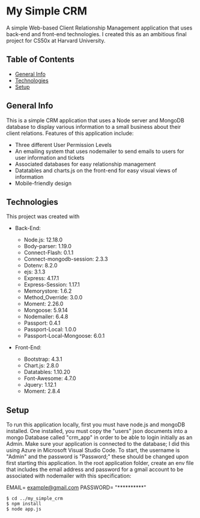 # My Simple CRM
A simple Web-based Client Relationship Management application that uses back-end and front-end technologies.  I created this as an ambitious final project for CS50x at Harvard University.


## Table of Contents
* [General Info](#general-info)
* [Technologies](#technologies)
* [Setup](#setup)

## General Info
This is a simple CRM application that uses a Node server and MongoDB database to display various information to a small business about their client relations.  Features of this application include:
* Three different User Permission Levels
* An emailing system that uses nodemailer to send emails to users for user information and tickets
* Associated databases for easy relationship management
* Datatables and charts.js on the front-end for easy visual views of information
* Mobile-friendly design

## Technologies
This project was created with
* Back-End:
    * Node.js: 12.18.0
    * Body-parser: 1.19.0
    * Connect-Flash: 0.1.1
    * Connect-mongodb-session: 2.3.3
    * Dotenv: 8.2.0
    * ejs: 3.1.3
    * Express: 4.17.1
    * Express-Session: 1.17.1
    * Memorystore: 1.6.2
    * Method_Override: 3.0.0
    * Moment: 2.26.0
    * Mongoose: 5.9.14
    * Nodemailer: 6.4.8
    * Passport: 0.4.1
    * Passport-Local: 1.0.0
    * Passport-Local-Mongoose: 6.0.1

* Front-End:    
    * Bootstrap: 4.3.1
    * Chart.js: 2.8.0
    * Datatables: 1.10.20
    * Font-Awesome: 4.7.0
    * Jquery: 1.12.1
    * Moment: 2.8.4

## Setup
To run this application locally, first you must have node.js and mongoDB installed.  One installed, you must copy the "users" json documents into a mongo Database called "crm_app" in order to be able to login initially as an Admin.    Make sure your application is connected to the database; I did this using Azure in Microsoft Visual Studio Code.  To start, the username is "Admin" and the password is "Password;" these should be changed upon first starting this application.  In the root application folder, create an env file that includes the email address and password for a gmail account to be associated with nodemailer with this specification:

EMAIL= example@gmail.com
PASSWORD= "**********"

```
$ cd ../my_simple_crm
$ npm install
$ node app.js
```